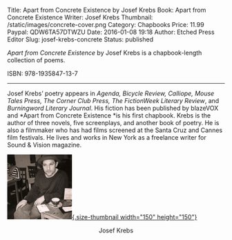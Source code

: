 Title: Apart from Concrete Existence by Josef Krebs
Book: Apart from Concrete Existence
Writer: Josef Krebs
Thumbnail: /static/images/concrete-cover.png
Category: Chapbooks
Price: 11.99
Paypal: QDW6TA57DTWZU
Date: 2016-01-08 19:18
Author: Etched Press Editor
Slug: josef-krebs-concrete
Status: published

*Apart from Concrete Existence* by Josef Krebs is a chapbook-length collection of poems.

ISBN: 978-1935847-13-7

---

Josef Krebs’ poetry appears in *Agenda, Bicycle Review, Calliope, Mouse Tales Press, The Corner Club Press, The FictionWeek Literary Review*, and *Burningword Literary Journal*. His fiction has been published by blazeVOX and *Apart from Concrete Existence *is his first chapbook. Krebs is the author of three novels, five screenplays, and another book of poetry. He is also a filmmaker who has had films screened at the Santa Cruz and Cannes film festivals. He lives and works in New York as a freelance writer for Sound & Vision magazine.

[![josef-krebs](../wp-content/uploads/2016/01/Josef-150x150.jpg){.size-thumbnail width="150" height="150"}](../wp-content/uploads/2016/01/Josef.jpg)
<center>Josef Krebs</center>
